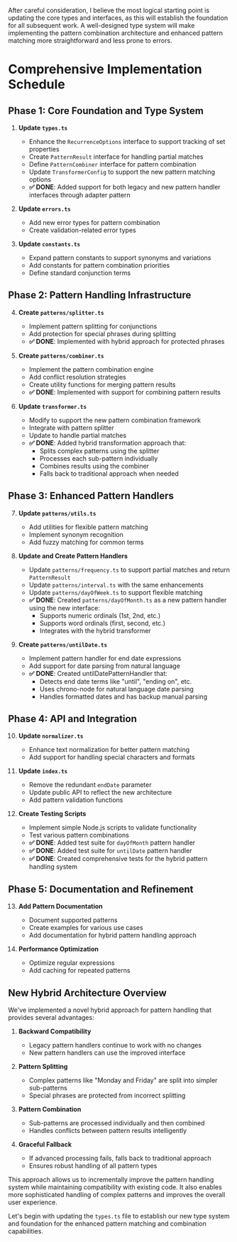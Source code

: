 After careful consideration, I believe the most logical starting point is updating the core types and interfaces, as this will establish the foundation for all subsequent work. A well-designed type system will make implementing the pattern combination architecture and enhanced pattern matching more straightforward and less prone to errors.

# Comprehensive Implementation Schedule

## Phase 1: Core Foundation and Type System
1. **Update `types.ts`**
   - Enhance the `RecurrenceOptions` interface to support tracking of set properties
   - Create `PatternResult` interface for handling partial matches
   - Define `PatternCombiner` interface for pattern combination
   - Update `TransformerConfig` to support the new pattern matching options
   - **✅ DONE**: Added support for both legacy and new pattern handler interfaces through adapter pattern

2. **Update `errors.ts`**
   - Add new error types for pattern combination
   - Create validation-related error types

3. **Update `constants.ts`**
   - Expand pattern constants to support synonyms and variations
   - Add constants for pattern combination priorities
   - Define standard conjunction terms

## Phase 2: Pattern Handling Infrastructure
4. **Create `patterns/splitter.ts`**
   - Implement pattern splitting for conjunctions
   - Add protection for special phrases during splitting
   - **✅ DONE**: Implemented with hybrid approach for protected phrases

5. **Create `patterns/combiner.ts`**
   - Implement the pattern combination engine
   - Add conflict resolution strategies
   - Create utility functions for merging pattern results
   - **✅ DONE**: Implemented with support for combining pattern results

6. **Update `transformer.ts`**
   - Modify to support the new pattern combination framework
   - Integrate with pattern splitter
   - Update to handle partial matches
   - **✅ DONE**: Added hybrid transformation approach that:
     - Splits complex patterns using the splitter
     - Processes each sub-pattern individually
     - Combines results using the combiner
     - Falls back to traditional approach when needed

## Phase 3: Enhanced Pattern Handlers
7. **Update `patterns/utils.ts`**
   - Add utilities for flexible pattern matching
   - Implement synonym recognition
   - Add fuzzy matching for common terms

8. **Update and Create Pattern Handlers**
   - Update `patterns/frequency.ts` to support partial matches and return `PatternResult`
   - Update `patterns/interval.ts` with the same enhancements
   - Update `patterns/dayOfWeek.ts` to support flexible matching
   - **✅ DONE**: Created `patterns/dayOfMonth.ts` as a new pattern handler using the new interface:
     - Supports numeric ordinals (1st, 2nd, etc.)
     - Supports word ordinals (first, second, etc.)
     - Integrates with the hybrid transformer

9. **Create `patterns/untilDate.ts`**
   - Implement pattern handler for end date expressions
   - Add support for date parsing from natural language
   - **✅ DONE**: Created untilDatePatternHandler that:
     - Detects end date terms like "until", "ending on", etc.
     - Uses chrono-node for natural language date parsing
     - Handles formatted dates and has backup manual parsing

## Phase 4: API and Integration
10. **Update `normalizer.ts`**
    - Enhance text normalization for better pattern matching
    - Add support for handling special characters and formats

11. **Update `index.ts`**
    - Remove the redundant `endDate` parameter
    - Update public API to reflect the new architecture
    - Add pattern validation functions

12. **Create Testing Scripts**
    - Implement simple Node.js scripts to validate functionality
    - Test various pattern combinations
    - **✅ DONE**: Added test suite for `dayOfMonth` pattern handler
    - **✅ DONE**: Added test suite for `untilDate` pattern handler
    - **✅ DONE**: Created comprehensive tests for the hybrid pattern handling system

## Phase 5: Documentation and Refinement
13. **Add Pattern Documentation**
    - Document supported patterns
    - Create examples for various use cases
    - Add documentation for hybrid pattern handling approach

14. **Performance Optimization**
    - Optimize regular expressions
    - Add caching for repeated patterns

## New Hybrid Architecture Overview

We've implemented a novel hybrid approach for pattern handling that provides several advantages:

1. **Backward Compatibility**
   - Legacy pattern handlers continue to work with no changes
   - New pattern handlers can use the improved interface

2. **Pattern Splitting**
   - Complex patterns like "Monday and Friday" are split into simpler sub-patterns
   - Special phrases are protected from incorrect splitting

3. **Pattern Combination**
   - Sub-patterns are processed individually and then combined
   - Handles conflicts between pattern results intelligently

4. **Graceful Fallback**
   - If advanced processing fails, falls back to traditional approach
   - Ensures robust handling of all pattern types

This approach allows us to incrementally improve the pattern handling system while maintaining compatibility with existing code. It also enables more sophisticated handling of complex patterns and improves the overall user experience.

Let's begin with updating the `types.ts` file to establish our new type system and foundation for the enhanced pattern matching and combination capabilities.
